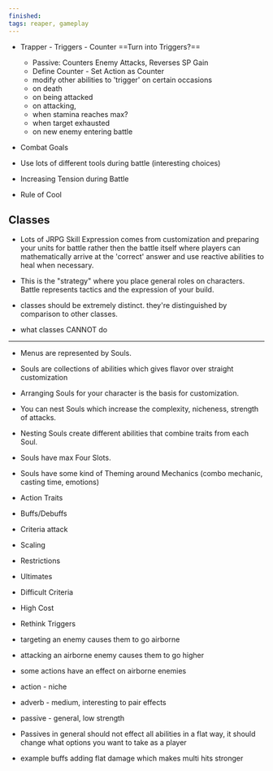 ```yaml
---
finished: 
tags: reaper, gameplay
---
```


- Trapper - Triggers - Counter ==Turn into Triggers?==
	- Passive: Counters Enemy Attacks, Reverses SP Gain
	- Define Counter - Set Action as Counter
	-  modify other abilities to 'trigger' on certain occasions
	- on death
	- on being attacked
	- on attacking, 
	- when stamina reaches max?
	- when target exhausted
	- on new enemy entering battle


- Combat Goals

- Use lots of different tools during battle (interesting choices)

- Increasing Tension during Battle

- Rule of Cool

  

## Classes

- Lots of JRPG Skill Expression comes from customization and preparing your units for battle rather then the battle itself where players can mathematically arrive at the 'correct' answer and use reactive abilities to heal when necessary.

- This is the "strategy" where you place general roles on characters. Battle represents tactics and the expression of your build.

- classes should be extremely distinct. they're distinguished by comparison to other classes.

- what classes CANNOT do

---

- Menus are represented by Souls.

- Souls are collections of abilities which gives flavor over straight customization

- Arranging Souls for your character is the basis for customization.

- You can nest Souls which increase the complexity, nicheness, strength of attacks.

- Nesting Souls create different abilities that combine traits from each Soul.

- Souls have max Four Slots.

- Souls have some kind of Theming around Mechanics (combo mechanic, casting time, emotions)

- Action Traits

- Buffs/Debuffs

- Criteria attack

- Scaling

- Restrictions

- Ultimates

- Difficult Criteria

- High Cost

- Rethink Triggers

- targeting an enemy causes them to go airborne

- attacking an airborne enemy causes them to go higher

- some actions have an effect on airborne enemies

- action - niche

- adverb - medium, interesting to pair effects

- passive - general, low strength

- Passives in general should not effect all abilities in a flat way, it should change what options you want to take as a player

- example buffs adding flat damage which makes multi hits stronger